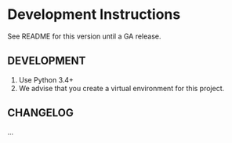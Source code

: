 # Development Instructions

See README for this version until a GA release.


## DEVELOPMENT

1. Use Python 3.4+
2. We advise that you create a virtual environment for this project.


## CHANGELOG

...


